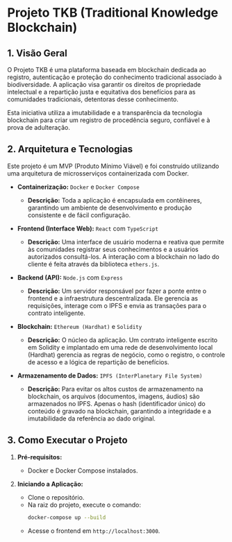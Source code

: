# Projeto TKB (Traditional Knowledge Blockchain)

## 1. Visão Geral

O Projeto TKB é uma plataforma baseada em blockchain dedicada ao registro, autenticação e proteção do conhecimento tradicional associado à biodiversidade. A aplicação visa garantir os direitos de propriedade intelectual e a repartição justa e equitativa dos benefícios para as comunidades tradicionais, detentoras desse conhecimento.

Esta iniciativa utiliza a imutabilidade e a transparência da tecnologia blockchain para criar um registro de procedência seguro, confiável e à prova de adulteração.

## 2. Arquitetura e Tecnologias

Este projeto é um MVP (Produto Mínimo Viável) e foi construído utilizando uma arquitetura de microsserviços containerizada com Docker.

- **Containerização:** `Docker` e `Docker Compose`
  - **Descrição:** Toda a aplicação é encapsulada em contêineres, garantindo um ambiente de desenvolvimento e produção consistente e de fácil configuração.

- **Frontend (Interface Web):** `React` com `TypeScript`
  - **Descrição:** Uma interface de usuário moderna e reativa que permite às comunidades registrar seus conhecimentos e a usuários autorizados consultá-los. A interação com a blockchain no lado do cliente é feita através da biblioteca `ethers.js`.

- **Backend (API):** `Node.js` com `Express`
  - **Descrição:** Um servidor responsável por fazer a ponte entre o frontend e a infraestrutura descentralizada. Ele gerencia as requisições, interage com o IPFS e envia as transações para o contrato inteligente.

- **Blockchain:** `Ethereum (Hardhat)` e `Solidity`
  - **Descrição:** O núcleo da aplicação. Um contrato inteligente escrito em Solidity e implantado em uma rede de desenvolvimento local (Hardhat) gerencia as regras de negócio, como o registro, o controle de acesso e a lógica de repartição de benefícios.

- **Armazenamento de Dados:** `IPFS (InterPlanetary File System)`
  - **Descrição:** Para evitar os altos custos de armazenamento na blockchain, os arquivos (documentos, imagens, áudios) são armazenados no IPFS. Apenas o hash (identificador único) do conteúdo é gravado na blockchain, garantindo a integridade e a imutabilidade da referência ao dado original.

## 3. Como Executar o Projeto

1.  **Pré-requisitos:**
    -   Docker e Docker Compose instalados.

2.  **Iniciando a Aplicação:**
    -   Clone o repositório.
    -   Na raiz do projeto, execute o comando:
        ```bash
        docker-compose up --build
        ```
    -   Acesse o frontend em `http://localhost:3000`.
